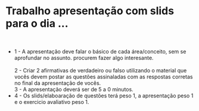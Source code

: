 <h1>Trabalho apresentação com slids para o dia ...</h1><br/>

<ul>
   <li>1 - A apresentação deve falar o básico de cada área/conceito, sem se aprofundar no assunto. procurem fazer algo interesante.</li><br />

  </li>2 - Criar 2 afirmativas de verdadeiro ou falso utilizando o material que vocês devem postar as questões assinaladas com as respostas corretas no final da apresentação de vocês.</li><br />

  </li>3 - A apresentação deverá ser de 5 a 0 minutos.</li><br />

  <li>4 - Os slids/elaboaração de questões terá peso 1, a apresentação peso 1 e o exercicio avaliativo peso 1.</li>  
</ul>
